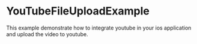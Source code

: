 YouTubeFileUploadExample
========================


This example demonstrate how to integrate youtube in your ios application and upload the video to youtube.
